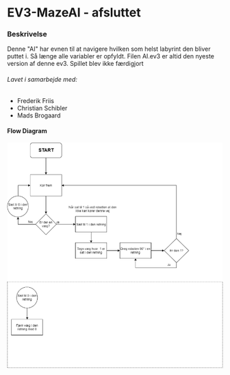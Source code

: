 # EV3-MazeAI - afsluttet

### Beskrivelse
Denne "AI" har evnen til at navigere hvilken som helst labyrint den bliver puttet i. Så længe alle variabler er opfyldt.
Filen AI.ev3 er altid den nyeste version af denne ev3. Spillet blev ikke færdigjort

###### Lavet i samarbejde med:
- Frederik Friis
- Christian Schibler
- Mads Brogaard


#### Flow Diagram
![Flow Chart](https://github.com/kasp470f/EV3-MazeAI/blob/master/img/EV3%20-%20Weak%20AI%20Advanced.png)
